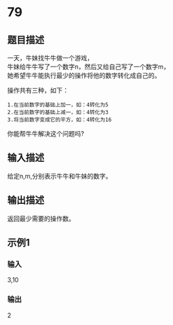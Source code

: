 # 79

## 题目描述

一天，牛妹找牛牛做一个游戏，\
牛妹给牛牛写了一个数字n，然后又给自己写了一个数字m，\
她希望牛牛能执行最少的操作将他的数字转化成自己的。

操作共有三种，如下：

    1.在当前数字的基础上加一，如：4转化为5
    2.在当前数字的基础上减一，如：4转化为3
    3.将当前数字变成它的平方，如：4转化为16

你能帮牛牛解决这个问题吗?

## 输入描述

给定n,m,分别表示牛牛和牛妹的数字。

## 输出描述

返回最少需要的操作数。

## 示例1

### 输入

3,10

### 输出

2
